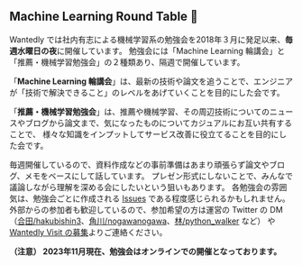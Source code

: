 ## Machine Learning Round Table 🤖

Wantedly では社内有志による機械学習系の勉強会を2018年３月に発足以来、**毎週水曜日の夜**に開催しています。
勉強会には「Machine Learning 輪講会」と「推薦・機械学習勉強会」の２種類あり、隔週で開催しています。

「**Machine Learning 輪講会**」は、最新の技術や論文を追うことで、エンジニアが「技術で解決できること」のレベルをあげていくことを目的にした会です。

「**推薦・機械学習勉強会**」は、推薦や機械学習、その周辺技術についてのニュースやブログから論文まで、気になったものについてカジュアルにお互い共有することで、
様々な知識をインプットしてサービス改善に役立てることを目的にした会です。

毎週開催しているので、資料作成などの事前準備はあまり頑張らず論文やブログ、メモをベースにして話しています。
プレゼン形式にしないことで、みんなで議論しながら理解を深める会にしたいという狙いもあります。
各勉強会の雰囲気は、勉強会ごとに作成される [Issues](https://github.com/wantedly/machine-learning-round-table/issues?q=is%3Aopen+is%3Aissue) である程度感じられるかもしれません。
外部からの参加者も歓迎しているので、参加希望の方は運営の Twitter の DM（[合田/hakubishin3](https://twitter.com/jy_msc)、[角川/nogawanogawa](https://twitter.com/nogawanogawa)、[林/python_walker](https://twitter.com/python_walker) など） や [Wantedly Visit の募集](https://www.wantedly.com/projects/391912)よりご連絡ください。 

**（注意） 2023年11月現在、勉強会はオンラインでの開催となっております。**
